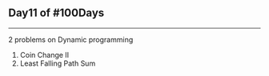 Day11 of #100Days
-

----------------------------
2 problems on Dynamic programming

1. Coin Change II
2. Least Falling Path Sum